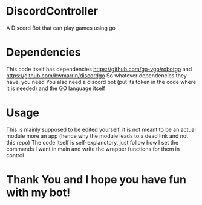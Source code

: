 # DiscordController
A Discord Bot that can play games using go

# Dependencies
This code itself has dependencies
https://github.com/go-vgo/robotgo and https://github.com/bwmarrin/discordgo
So whatever dependencies they have, you need
You also need a discord bot (put its token in the code where it is needed) and the GO language itself

# Usage
This is mainly supposed to be edited yourself, it is not meant to be an actual module more an app (hence why the module leads to a dead link and not this repo)
The code itself is self-explanotory, just follow how I set the commands I want in main and write the wrapper functions for them in control

# Thank You and I hope you have fun with my bot!
